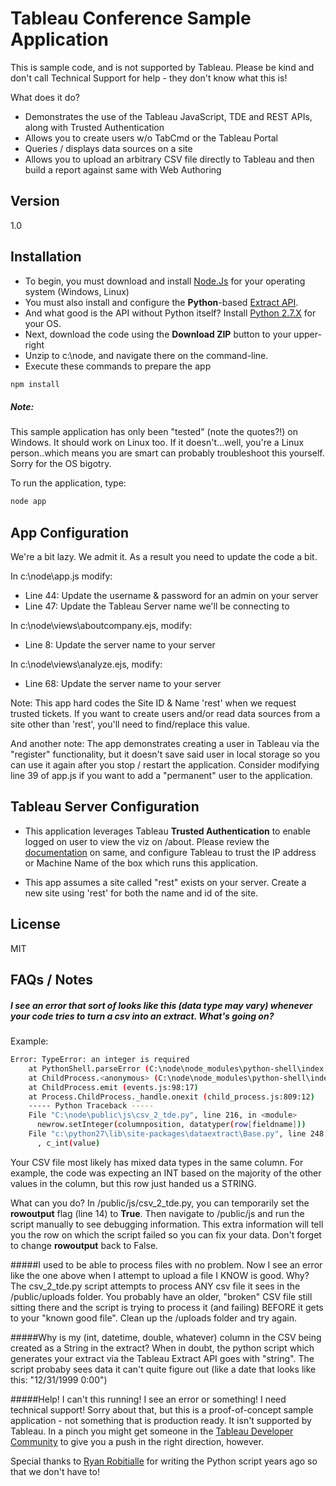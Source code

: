 Tableau Conference Sample Application
=========

This is sample code, and is not supported by Tableau. Please be kind and don't call Technical Support for help - they don't know what this is!

What does it do?

  - Demonstrates the use of the Tableau JavaScript, TDE and REST APIs, along with Trusted Authentication
  - Allows you to create users w/o TabCmd or the Tableau Portal 
  - Queries / displays data sources on a site
  - Allows you to upload an arbitrary CSV file directly to Tableau and then build a report against same with Web Authoring


Version
----

1.0



Installation
--------------

 - To begin, you must download and install [Node.Js] for your operating system (Windows, Linux)
 - You must also install and configure the **Python**-based [Extract API].
 - And what good is the API without Python itself? Install [Python 2.7.X] for your OS. 
 - Next, download the code using the **Download ZIP** button to your upper-right
 - Unzip to c:\node, and navigate there on the command-line.
 - Execute these commands to prepare the app
 
```sh
npm install 
```

##### Note: 
This sample application has only been "tested" (note the quotes?!) on Windows. It should work on Linux too. If it doesn't...well, you're a Linux person..which means you are smart can probably troubleshoot this yourself. Sorry for the OS bigotry.
  
  
To run the application, type:

```sh
node app
```
App  Configuration
-----------

We're a bit lazy. We admit it. As a result you need to update the code a bit. 

In c:\node\app.js modify:
 - Line  44: Update the username & password for an admin on your server
 - Line  47: Update the Tableau Server name we'll be connecting to

 
In c:\node\views\aboutcompany.ejs, modify:
 - Line 8: Update the server name to your server
 
In c:\node\views\analyze.ejs, modify: 

 - Line 68: Update the server name to your server
 
Note: This app hard codes the Site ID & Name 'rest' when we request trusted tickets. If you want to create users and/or read data sources from a site other than 'rest', you'll need to find/replace this value.

And another note: The app demonstrates creating a user in Tableau via the "register" functionality, but it doesn't save said user in local storage so you can use it again after you stop / restart the application. Consider modifying line 39 of app.js if you want to add a "permanent" user to the application. 


Tableau Server Configuration
----
 - This application leverages Tableau **Trusted Authentication** to enable logged on user to view the viz on /about. Please review the [documentation] on same, and configure Tableau to trust the IP address or Machine Name of the box which runs this application. 

 - This app assumes a site called "rest" exists on your server. Create a new site using 'rest' for both the name and id of the site.


License
----

MIT

FAQs / Notes
----

##### I see an error that sort of looks like this (data type may vary) whenever your code tries to turn a csv into an extract. What's going on?
Example:
```sh
Error: TypeError: an integer is required
    at PythonShell.parseError (C:\node\node_modules\python-shell\index.js:131:17)
    at ChildProcess.<anonymous> (C:\node\node_modules\python-shell\index.js:67:28)
    at ChildProcess.emit (events.js:98:17)
    at Process.ChildProcess._handle.onexit (child_process.js:809:12)
    ----- Python Traceback -----
    File "C:\node\public\js\csv_2_tde.py", line 216, in <module>
      newrow.setInteger(columnposition, datatyper(row[fieldname]))
    File "c:\python27\lib\site-packages\dataextract\Base.py", line 248, in setInteger
      , c_int(value)
 ```     

 Your CSV file most likely has mixed data types in the same column. For example, the code was expecting an INT based on the majority of the other values in the column, but this row just handed us a STRING. 
 
 What can you do? In /public/js/csv_2_tde.py, you can temporarily set the **rowoutput** flag (line 14) to **True**. Then navigate to /public/js and run the script manually to see debugging information. This extra information will tell you the row on which the script failed so you can fix your data. Don't forget to change **rowoutput** back to False.
 
#####I used to be able to process files with no problem. Now I see an error like the one above when I attempt to upload a file I KNOW is good. Why?
The csv_2_tde.py script attempts to process ANY csv file it sees in the /public/uploads folder. You probably have an older, "broken" CSV file still sitting there and the script is trying to process it (and failing) BEFORE it  gets to your "known good file". Clean up the /uploads folder and try again.
 
#####Why is my (int, datetime, double, whatever) column in the CSV being created as a String in the extract?
When in doubt, the python script which generates your extract via the Tableau Extract API goes with "string". The script probaby sees data it can't quite figure out (like a date that looks like this: "12/31/1999 0:00")

#####Help! I can't this running! I see an error or something! I need technical support! 
 Sorry about that, but this is a proof-of-concept sample application - not something that is production ready. It isn't supported by Tableau. In a pinch you might get someone in the [Tableau Developer Community] to give you a push in the right direction, however.
 

Special thanks to [Ryan Robitialle] for writing the Python script years ago so that we don't have to!

[PhantomJS]:http://phantomjs.org
[Node.js]:http://nodejs.org/
[Extract API]:http://www.tableausoftware.com/data-extract-api
[Python 2.7.X]:https://www.python.org/download/releases/2.7/
[documentation]:http://onlinehelp.tableausoftware.com/current/server/en-us/help.htm#trusted_auth_trustIP.htm
[Enable access]:http://kb.tableausoftware.com/articles/knowledgebase/creating-custom-administrative-views
[Tableau Developer Community]:http://community.tableausoftware.com/groups/dev-community
[Ryan Robitialle]:http://ryrobes.com/
